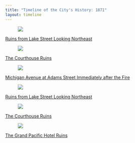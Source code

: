 ```yaml
---
title: "Timeline of the City's History: 1871"
layout: timeline
---
```


<div class="tile is-ancestor">
  <div class="tile is-parent">
    <article class="tile is-child box">
        <a href="/historical/timeline/1871/216" title="Ruins from Lake Street Looking Northeast">
            <figure class="image is-128x128">
                <img src="/img/timeline/1871/small/216.jpg">
            </figure>
            <div class="content">
                <p>Ruins from Lake Street Looking Northeast</p>
            </div>
        </a>
    </article>
  </div>
  <div class="tile is-parent">
    <article class="tile is-child box">
        <a href="/historical/timeline/1871/215" title="The Courthouse Ruins">
            <figure class="image is-128x128">
                <img src="/img/timeline/1871/small/215.jpg">
            </figure>
            <div class="content">
                <p>The Courthouse Ruins</p>
            </div>    
        </a>
    </article>
  </div>
  <div class="tile is-parent">
    <article class="tile is-child box">
        <a href="/historical/timeline/1871/217" title="Michigan Avenue at Adams Street Immediately after the Fire">
            <figure class="image is-128x128">
                <img src="/img/timeline/1871/small/217.jpg">
            </figure>
            <div class="content">
                <p>Michigan Avenue at Adams Street Immediately after the Fire</p>
            </div>  
        </a>  
    </article>
  </div>
</div>

<div class="tile is-ancestor">
  <div class="tile is-parent">
    <article class="tile is-child box">
        <a href="/historical/timeline/1871/214" title="Ruins from Lake Street Looking Northeast">
            <figure class="image is-128x128">
                <img src="/img/timeline/1871/small/214.jpg">
            </figure>
            <div class="content">
                <p>Ruins from Lake Street Looking Northeast</p>
            </div>
        </a>
    </article>
  </div>
  <div class="tile is-parent">
    <article class="tile is-child box">
        <a href="/historical/timeline/1871/212" title="The Courthouse Ruins">
            <figure class="image is-128x128">
                <img src="/img/timeline/1871/small/212.jpg">
            </figure>
            <div class="content">
                <p>The Courthouse Ruins</p>
            </div>    
        </a>
    </article>
  </div>
  <div class="tile is-parent">
    <article class="tile is-child box">
        <a href="/historical/timeline/1871/213" title="The Grand Pacific Hotel Ruins">
            <figure class="image is-128x128">
                <img src="/img/timeline/1871/small/213.jpg">
            </figure>
            <div class="content">
                <p>The Grand Pacific Hotel Ruins</p>
            </div>  
        </a>  
    </article>
  </div>
</div>